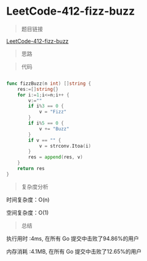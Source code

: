 # LeetCode-412-fizz-buzz

>题目链接

[LeetCode-412-fizz-buzz](https://leetcode-cn.com/problems/fizz-buzz/)

>思路



>代码

```go

func fizzBuzz(n int) []string {
    res:=[]string{}
    for i:=1;i<=n;i++ {
        v:=""
        if i%3 == 0 {
            v = "Fizz"
        } 
        if i%5 == 0 {
            v += "Buzz"
        }
        if v == "" {
            v = strconv.Itoa(i)
        }
        res = append(res, v)
    }
    return res
}

```

>复杂度分析

时间复杂度：O(n)

空间复杂度：O(1)

>总结

执行用时 :4ms, 在所有 Go 提交中击败了94.86%的用户

内存消耗 :4.1MB, 在所有 Go 提交中击败了12.65%的用户
